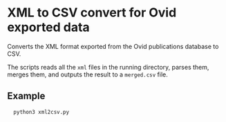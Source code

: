 # XML to CSV convert for Ovid exported data

Converts the XML format exported from the Ovid publications database to CSV.

The scripts reads all the `xml` files in the running directory, parses them, merges them, and outputs the result to a `merged.csv` file.

## Example

```shell
  python3 xml2csv.py
```

